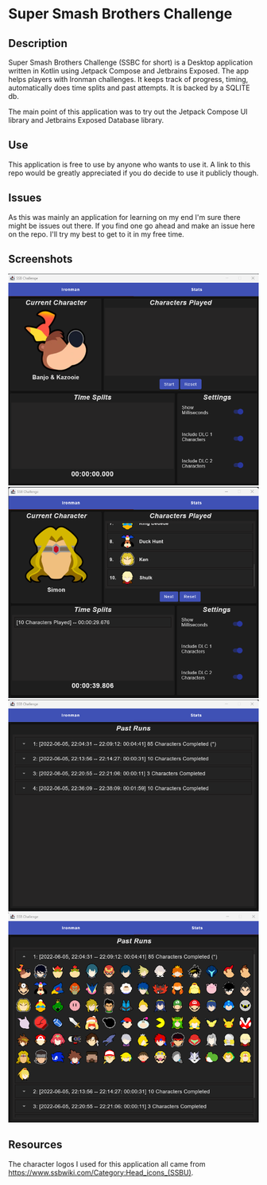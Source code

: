 # Super Smash Brothers Challenge

## Description
Super Smash Brothers Challenge (SSBC for short) is a Desktop application written in
Kotlin using Jetpack Compose and Jetbrains Exposed. The app helps players with Ironman
challenges. It keeps track of progress, timing, automatically does time splits and 
past attempts. It is backed by a SQLITE db.

The main point of this application was to try out the Jetpack Compose UI library and
Jetbrains Exposed Database library.

## Use
This application is free to use by anyone who wants to use it. A link to this repo would
be greatly appreciated if you do decide to use it publicly though.

## Issues
As this was mainly an application for learning on my end I'm sure there might be issues
out there. If you find one go ahead and make an issue here on the repo. I'll try my
best to get to it in my free time.

## Screenshots
![img.png](images/img.png)
![img.png](images/img2.png)
![img.png](images/img3.png)
![img.png](images/img4.png)

## Resources
The character logos I used for this application all came from https://www.ssbwiki.com/Category:Head_icons_(SSBU).
